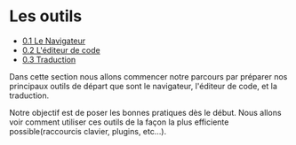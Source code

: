 # Les outils

* [0.1 Le Navigateur](navigateur.md)
* [0.2 L'éditeur de code](editeur-de-code.md)
* [0.3 Traduction](traduction.md)

Dans cette section nous allons commencer notre parcours par préparer nos principaux outils de départ que sont le navigateur, l'éditeur de code, et la traduction.

Notre objectif est de poser les bonnes pratiques dès le début. Nous allons voir comment utiliser ces outils de la façon la plus efficiente possible(raccourcis clavier, plugins, etc…).
